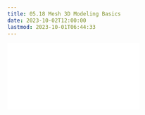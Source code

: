 ```yaml
---
title: 05.18 Mesh 3D Modeling Basics
date: 2023-10-02T12:00:00
lastmod: 2023-10-01T06:44:33
---
```


![Link to included file content](../../../../3d-modeling/polygon-mesh-3d-modeling-basics.md)
